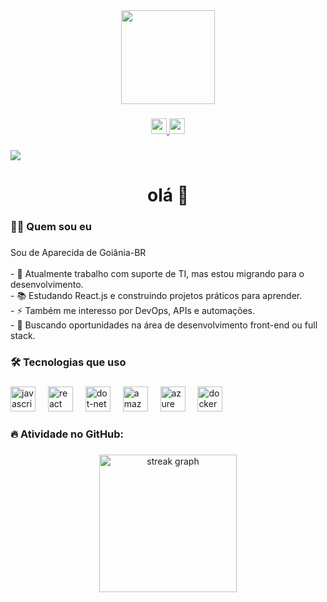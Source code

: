 <div align="center">
  <img height="150" src="https://i.giphy.com/media/M9gbBd9nbDrOTu1Mqx/giphy.gif" />
</div>

###

<div align="center">
  <a href="https://www.linkedin.com/in/https://www.linkedin.com/in/washington-s-campos-/" target="_blank">
    <img src="https://img.shields.io/static/v1?message=LinkedIn&logo=linkedin&label=&color=0077B5&logoColor=white&labelColor=&style=for-the-badge" height="25" />
  </a>
  <a href="https://www.instagram.com/https://www.instagram.com/washingtoncmps/" target="_blank">
    <img src="https://img.shields.io/static/v1?message=Instagram&logo=Instagram&label=&color=1DA1F2&logoColor=white&labelColor=&style=for-the-badge" height="25" />
  </a>
</div>

###

<img src="https://visitor-badge.laobi.icu/badge?page_id=Washdevs.Washdevs" />

###

<h1 align="center">olá 👋</h1>

###

<h3 align="left">👩‍💻 Quem sou eu</h3>

###

<p align="left">
  Sou de Aparecida de Goiânia-BR<br><br>
  - 🔭 Atualmente trabalho com suporte de TI, mas estou migrando para o desenvolvimento.<br>
  - 📚 Estudando React.js e construindo projetos práticos para aprender.<br>
  - ⚡ Também me interesso por DevOps, APIs e automações.<br>
  - 💼 Buscando oportunidades na área de desenvolvimento front-end ou full stack.
</p>

###

<h3 align="left">🛠 Tecnologias que uso</h3>

###

<div align="left">
  <img src="https://cdn.jsdelivr.net/gh/devicons/devicon/icons/javascript/javascript-original.svg" height="40" alt="javascript logo" />
  <img width="12" />
  <img src="https://cdn.jsdelivr.net/gh/devicons/devicon/icons/react/react-original-wordmark.svg" height="40" alt="react logo" />
  <img width="12" />
  <img src="https://cdn.jsdelivr.net/gh/devicons/devicon/icons/dot-net/dot-net-plain-wordmark.svg" height="40" alt="dot-net logo" />
  <img width="12" />
  <img src="https://cdn.jsdelivr.net/gh/devicons/devicon/icons/amazonwebservices/amazonwebservices-line-wordmark.svg" height="40" alt="amazonwebservices logo" />
  <img width="12" />
  <img src="https://cdn.jsdelivr.net/gh/devicons/devicon/icons/azure/azure-original-wordmark.svg" height="40" alt="azure logo" />
  <img width="12" />
  <img src="https://cdn.jsdelivr.net/gh/devicons/devicon/icons/docker/docker-plain-wordmark.svg" height="40" alt="docker logo" />
</div>

###

<h3 align="left">🔥 Atividade no GitHub:</h3>

###

<div align="center">
  <img src="https://streak-stats.demolab.com?user=maurodesouza&locale=en&mode=daily&theme=dark&hide_border=false&border_radius=5&order=3" height="220" alt="streak graph" />
</div>

###
